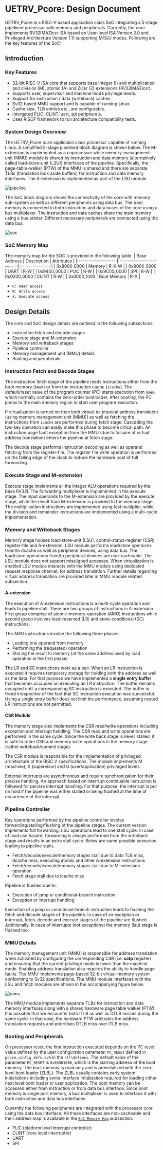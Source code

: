 # UETRV_Pcore: Design Document
UETRV_Pcore is a RISC-V based application class SoC integrating a 5-stage pipelined processor with memory and peripherals. Currently, the core implements RV32IMAZicsr ISA based on User-level ISA Version 2.0 and Privileged Architecture Version 1.11 supporting M/S/U modes. Following are the key features of the SoC:

## Introduction

### Key Features
- 32-bit RISC-V ISA core that supports base integer (I) and multiplication and division (M), atomic (A) and Zicsr (Z) extensions (RV32IMAZicsr).
- Supports user, supervisor and machine mode privilege levels.
- Support for instruction / data (writeback) caches.
- Sv32 based MMU support and is capable of running Linux.
- Cache size, TLB entries etc., are configurable.
- Intergated PLIC, CLINT, uart, spi peripherals. 
- Uses RISOF framework to run architecture compatibility tests.

### System Design Overview
The UETRV_Pcore is an applicaion class processor capable of running Linux. A simplified 5-stage pipelined block diagram is shown below. The M-extension is implemented as a coprocessor while memory-management-unit (MMU) module is shared by instruction and data memory (alternatively called load-store-unit (LSU)) interfaces of the pipeline. Specifically, the page-table-walker (PTW) of the MMU is shared and there are separate TLBs (translation look aside buffers) for instruction and data memory interfaces. The A-extension is implemented as part of the LSU module.

![pipeline](../images/pipeline.png)

The SoC block diagram shows the connectivity of the core with memory sub-system as well as different peripherals using data bus. The boot memory is connected to both instruction and data buses of the core using a bus multiplexer. The instruction and data caches share the main memory using a bus arbiter. Different necessary peripherals are connected using the data bus. 

![soc](../images/soc.png)

### SoC Memory Map
The memory map for the SOC is provided in the following table.
| Base Address        |    Description            |   Attributes    |
|:-------------------:|:-------------------------:|:---------------:|
| 0x8000_0000         |      Memory               |      R-X-W      |
| 0x9000_0000         |      UART                 |      R-W        |
| 0x9400_0000         |      PLIC                 |      R-W        |
| 0x9C00_0000         |      SPI                  |      R-W        |
| 0x0200_0000         |      CLINT                |      R-W        |
| 0x0000_1000         |      Boot Memory          |      R-X        |

- `R: Read access`
- `W: Write access`
- `X: Execute access`

## Design Details
The core and SoC design details are outlined in the following subsections.
- Instruction fetch and decode stages
- Execute stage and M-extension
- Memory and writeback stages
- Pipeline controller
- Memory management unit (MMU) details
- Booting and peripherals

### Instruction Fetch and Decode Stages
The instruction fetch stage of the pipeline reads instructions either from the boot memory (`bmem`) or from the instruction cache (`icache`). The default/reset value of the program counter (PC) starts execution from `bmem`, which normally contains the zero-order bootloader. After booting, the PC jumps to the main memory region to start user program execution. 

If virtualization is turned on then both virtual-to-physical address translation (using memory management unit (MMU)) as well as fetching the instructions from `icache` are performed during fetch stage. Cascading the two key operation can easily make this phase to become crtical path. An instruction page fault exception from the MMU (due to failuare of virtual address translation) enters the pipeline at fetch stage.    

The decode stage performs instruction decoding as well as operand fetching from the register-file. The register file write operation is performed on the falling edge of the clock to reduce the hardware cost of full forwarding.  

### Execute Stage and M-extension
Execute stage implements all the integer ALU operations required by the base RV32I. The forwarding multiplexer is implemented in the execute stage. The input operands to the M-extension are provided by the execute stage, while the result from M-extension is provided to the memory stage. The multiplication instructions are implemented using fast multiplier, while the division and remainder instructions are implemented using a multi-cycle implementation.  

### Memory and Writeback Stages
Memory stage houses load-store-unit (LSU), control-status-register (CSR) register-file and A-extension. LSU module performs load/store operaions from/to dcache as well as peripheral devices, using data bus. The load/store operations from/to peripheral devices are non-cacheable. The LSU module does not support misaligned accesses. When virtualization is enabled LSU module interacts with the MMU module using dedicated request response channel, for address translation. Further details regarding virtual address translation are provided later in MMU module related subsection.

#### A-extension  
The execution of A-extension instructions is a multi-cycle operation and leads to pipeline stall. There are two groups of instructions in A-extension. First group comprise of atomic-memory-operation (AMO) instructions while second group involves load-reserved (LR) and store-conditional (SC) instructions.

The AMO instructions involve the following three phases:
- Loading one operand from memory
- Performing the (requested) operation
- Storing the result to memory (at the same address used by load operation in the first phase)

The LR and SC instructions work as a pair. When an LR instruction is executed it requires temporary storage for holding both the address as well as the data. For that purpose we have implemented a **single entry buffer** that becomes occupied on executing an LR instruction. The buffer remains occupied until a corresponding SC instruction is executed. The buffer is freed irrespective of the fact that SC instruction execution was successful. Using a single entry buffer does not limit the performance, assuming nested LR instructions are not permitted.    

#### CSR Module
The memory stage also implements the CSR read/write operations including exception and interrupt handling. The CSR read and write operations are performed in the same cycle. Since the write back stage is never stalled, it is safe to retire CSR and memory write operations in the memory stage (rather writeback/commit stage).

The CSR module is responsible for the implementation of privileged architecture of the RISC V specifications. The module implements M (machine), S (supervisor) and U (user/application) privileged levels.  

External interrupts are asynchronous and require synchronization for their precise handling. An approach based on interrupt continuable instruction is followed for percise interrupt handling. For that purpose, the interrupt is put on hold if the pipeline was either stalled or being flushed at the time of occurrence of the interrupt.    

### Pipeline Controller
Key operations performed by the pipeline controller involve forwarding/stalling/flushing of the pipeline stages. The current version implements full forwarding. LSU operations lead to one stall cycle. In case of load use hazard, forwarding is always performed from the writeback stage and results in an extra stall cycle. Below are some possible scenarios leading to pipeline stalls.
- Fetch/decode/execute/memory stages stall due to data TLB miss, dcache miss, executing atomic and other A-extension instructions
- Fetch/decode/execute/memory stages stall due to M-extension operation 
- Fetch stage stall due to icache miss 

Pipeline is flushed due to:
- Execution of jump or conditional-branch instruction
- Exception or interrupt handling

Execution of a jump or conditional-branch instruction leads to flushing the fetch and decode stages of the pipeline. In case of an exception or interrupt, fetch, decode and execute stages of the pipeline are flushed. Additionally, in case of interrupts (not exceptions) the memory (lsu) stage is flushed too.

### MMU Details
The memory management unit (MMU) is responsible for address translation when activated by configuring the corresponding CSR (i.e. **satp** register) and ensuring that the current privilege mode is lower than the machine mode. Enabling address translation also requires the ability to handle page faults. The MMU implements page-based 32-bit virtual-memory system conforming to Sv32 specifications. The MMU module interfaces with the LSU and fetch modules are shown in the accompanying figure below.

![mmu](../images/mmu.png)

The MMU module implements separate TLBs for instruction and data memory interfaces along with a shared hardware page table walker (PTW). It is possible that we encounter both ITLB as well as DTLB misses during the same cycle. In that case, the hardware PTW arbitrates the address translation requests and prioritises DTLB miss over ITLB miss. 

### Booting and Peripherals
On processor reset, the first instruction executed depends on the PC reset value defined by the user configuration parameter `PC_RESET` defined in `pcore_config_defs.svh` in the `rtl\defines`. The default value of the parameter `PC_RESET` is `0x00001000`, which is the starting address of the boot memory. The boot memroy is read only and is preinitialized with the zero-level boot loader (ZLBL). The ZLBL usually contains early system initializtions including some interface intialization required for loading either next level boot loader or user application. The boot memory can be accessed either from instruction or from data bus interface. Since boot memory is single port memory, a bus multiplexer is used to interface it with both instruction and data bus interfaces.   

Curerntly the following peripherals are integrated with the processor core using the data bus interface. All these interfaces are non-cacheable and their address map is available in the [`SoC Memory Map`](#soc-memory-map) subsection.  
- PLIC (platform level interrupt controller)
- CLINT (core level interruptor)
- UART
- SPI

